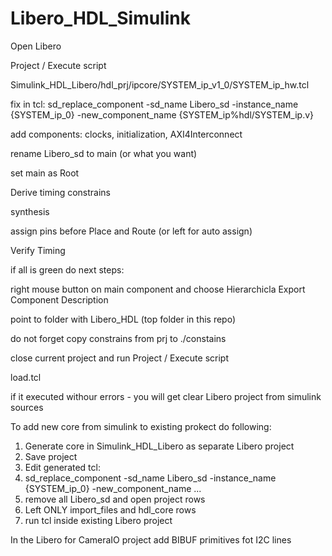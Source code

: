 # Libero_HDL_Simulink

Open Libero

Project / Execute script 

Simulink_HDL_Libero/hdl_prj/ipcore/SYSTEM_ip_v1_0/SYSTEM_ip_hw.tcl

fix in tcl: sd_replace_component -sd_name Libero_sd -instance_name {SYSTEM_ip_0} -new_component_name {SYSTEM_ip%hdl/SYSTEM_ip.v}

add components: clocks, initialization, AXI4Interconnect

rename Libero_sd to main (or what you want)

set main as Root

Derive timing constrains

synthesis

assign pins before Place and Route (or left for auto assign)

Verify Timing

if all is green do next steps:

right mouse button on main component and choose Hierarchicla Export Component Description

point to folder with Libero_HDL (top folder in this repo)

do not forget copy constrains from prj to ./constains

close current project and run Project / Execute script

load.tcl

if it executed withour errors - you will get clear Libero project from simulink sources 

To add new core from simulink to existing prokect do following:

1. Generate core in Simulink_HDL_Libero as separate Libero project
2. Save project
3. Edit generated tcl:
  1. sd_replace_component -sd_name Libero_sd -instance_name {SYSTEM_ip_0} -new_component_name ...
  2. remove all Libero_sd and open project rows
  3. Left ONLY import_files and hdl_core rows
  4. run tcl inside existing Libero project

In the Libero for CameraIO project add BIBUF primitives fot I2C lines
